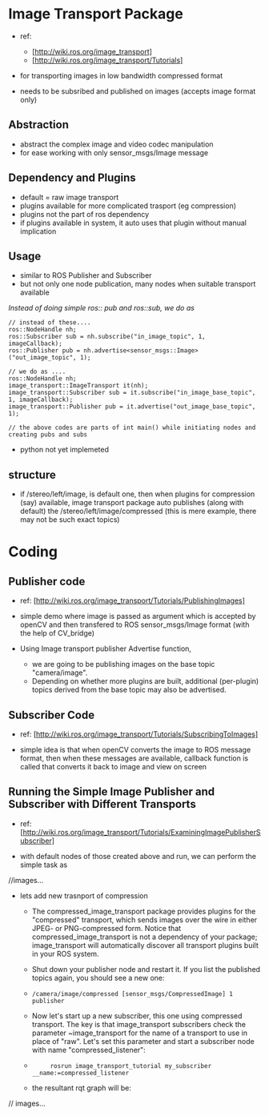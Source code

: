 # Image Transport Package

- ref:
	- [http://wiki.ros.org/image_transport]
	- [http://wiki.ros.org/image_transport/Tutorials]


- for transporting images in low bandwidth compressed format
- needs to be subsribed and published on images (accepts image format only)

## Abstraction
- abstract the complex image and video codec manipulation 
- for ease working with only sensor_msgs/Image message

## Dependency and Plugins
- default = raw image transport
- plugins available for more complicated trasport (eg compression)
- plugins not the part of ros dependency
- if plugins available in system, it auto uses that plugin without manual implication


## Usage
- similar to ROS Publisher and Subscriber
- but not only one node publication, many nodes when suitable transport available


_Instead of doing simple ros:: pub and ros::sub, we do as_
``` 
// instead of these....
ros::NodeHandle nh;
ros::Subscriber sub = nh.subscribe("in_image_topic", 1, imageCallback);
ros::Publisher pub = nh.advertise<sensor_msgs::Image>("out_image_topic", 1);

// we do as ....
ros::NodeHandle nh;
image_transport::ImageTransport it(nh);
image_transport::Subscriber sub = it.subscribe("in_image_base_topic", 1, imageCallback);
image_transport::Publisher pub = it.advertise("out_image_base_topic", 1);

// the above codes are parts of int main() while initiating nodes and creating pubs and subs 

```

- python not yet implemeted


## structure
- if /stereo/left/image, is default one, then when plugins for compression (say) available, image transport package auto publishes (along with default) the /stereo/left/image/compressed (this is mere example, there may not be such exact topics)



# Coding 

## Publisher code
- ref: [http://wiki.ros.org/image_transport/Tutorials/PublishingImages]

- simple demo where image is passed as argument which is accepted by openCV and then transfered to ROS sensor_msgs/Image format (with the help of CV_bridge)

- Using Image transport publisher Advertise function, 
	- we are going to be publishing images on the base topic "camera/image". 	 
	- Depending on whether more plugins are built, additional (per-plugin) topics derived from the base topic may also be advertised. 


## Subscriber Code
- ref: [http://wiki.ros.org/image_transport/Tutorials/SubscribingToImages]

- simple idea is that when openCV converts the image to ROS message format, then when these messages are available, callback function is called that converts it back to image and view on screen


## Running the Simple Image Publisher and Subscriber with Different Transports
- ref: [http://wiki.ros.org/image_transport/Tutorials/ExaminingImagePublisherSubscriber]

- with default nodes of those created above and run, we can perform the simple task as 


//images...


- lets add new trasnport of compression

	- The compressed_image_transport package provides plugins for the "compressed" transport, which sends images over the wire in either JPEG- or PNG-compressed form. Notice that compressed_image_transport is not a dependency of your package; image_transport will automatically discover all transport plugins built in your ROS system.

	- Shut down your publisher node and restart it. If you list the published topics again, you should see a new one: 

	- ``` /camera/image/compressed [sensor_msgs/CompressedImage] 1 publisher ```

	- Now let's start up a new subscriber, this one using compressed transport. The key is that image_transport subscribers check the parameter ~image_transport for the name of a transport to use in place of "raw". Let's set this parameter and start a subscriber node with name "compressed_listener": 

	- ```  rosparam set /compressed_listener/image_transport compressed
	       rosrun image_transport_tutorial my_subscriber __name:=compressed_listener
	  ```

	- the resultant rqt graph will be:

// images...







